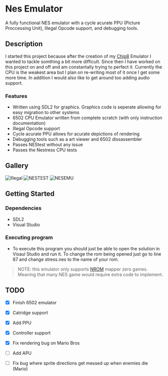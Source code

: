 # Nes Emulator

A fully functional NES emulator with a cycle acurate PPU (Picture Proccessing Unit), Illegal Opcode support, and debugging tools.

## Description

I started this project because after the creation of my [Chip8]() Emulator I wanted to tackle somthing a bit more difficult. Since then I have worked on this project on and off and am constantally trying to perfect it. Currently the CPU is the weakest area but I plan on re-writing most of it once I get some more time. In addition I would also like to get around too adding audio support.

### Features

* Written using SDL2 for graphics. Graphics code is seperate allowing for easy migration to other systems
* 6502 CPU Emulator written from complete scratch (with only instruction documentation)
* Illegal Opcode support
* Cycle acurate PPU allows for acurate depictions of rendering
* Debugging tools such as a art viewer and 6502 dissassembler
* Passes NEStest without any issue
* Passes the Nestress CPU tests

## Gallery

![Illegal](https://github.com/user-attachments/assets/e1dfb692-f79c-4e40-bee4-701aa7cc2318)
![NESTEST](https://github.com/user-attachments/assets/6ea4809e-bd0b-44c7-a0f6-6b5d4ea3a093)
![NESEMU](https://github.com/user-attachments/assets/330a269b-9748-4ccc-9440-49cf88f0540e)

## Getting Started

### Dependencies

* SDL2
* Visual Studio

### Executing program

* To execute this program you should just be able to open the solution in Visaul Studio and run it. To change the rom being opened just go to line 87 and change stress.nes to the name of your rom.

> NOTE: this emulator only supports [NROM](https://nesdir.github.io/mapper0.html) mapper zero games. Meaning that many NES game would require extra code to implement.

## TODO
- [X] Finish 6502 emulator
- [X] Catridge support 
- [X] Add PPU
- [X] Controller support
- [X] Fix rendering bug on Mario Bros
- [ ] Add APU
- [ ] Fix bug where sprite directions get messed up when enemies die (Mario)

